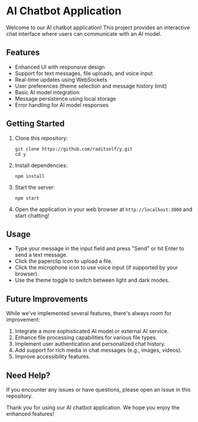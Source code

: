 # AI Chatbot Application

Welcome to our AI chatbot application! This project provides an interactive chat interface where users can communicate with an AI model.

## Features

- Enhanced UI with responsive design
- Support for text messages, file uploads, and voice input
- Real-time updates using WebSockets
- User preferences (theme selection and message history limit)
- Basic AI model integration
- Message persistence using local storage
- Error handling for AI model responses

## Getting Started

1. Clone this repository:
   ```
   git clone https://github.com/raditself/y.git
   cd y
   ```

2. Install dependencies:
   ```
   npm install
   ```

3. Start the server:
   ```
   npm start
   ```

4. Open the application in your web browser at `http://localhost:3000` and start chatting!

## Usage

- Type your message in the input field and press "Send" or hit Enter to send a text message.
- Click the paperclip icon to upload a file.
- Click the microphone icon to use voice input (if supported by your browser).
- Use the theme toggle to switch between light and dark modes.

## Future Improvements

While we've implemented several features, there's always room for improvement:

1. Integrate a more sophisticated AI model or external AI service.
2. Enhance file processing capabilities for various file types.
3. Implement user authentication and personalized chat history.
4. Add support for rich media in chat messages (e.g., images, videos).
5. Improve accessibility features.

## Need Help?

If you encounter any issues or have questions, please open an issue in this repository.

Thank you for using our AI chatbot application. We hope you enjoy the enhanced features!

